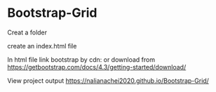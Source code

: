 # Bootstrap-Grid
Creat a folder


create an index.html file


In html file link bootstrap by cdn: <link rel="stylesheet" href="https://maxcdn.bootstrapcdn.com/bootstrap/3.4.1/css/bootstrap.min.css">
or download from https://getbootstrap.com/docs/4.3/getting-started/download/

View project output  https://nalianachei2020.github.io/Bootstrap-Grid/
